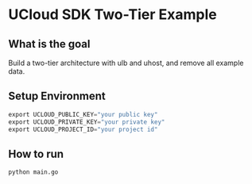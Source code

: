 # UCloud SDK Two-Tier Example

## What is the goal

Build a two-tier architecture with ulb and uhost, and remove all example data.

## Setup Environment

```go
export UCLOUD_PUBLIC_KEY="your public key"
export UCLOUD_PRIVATE_KEY="your private key"
export UCLOUD_PROJECT_ID="your project id"
```

## How to run

```sh
python main.go
```
